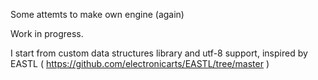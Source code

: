 Some attemts to make own engine (again)

Work in progress.

I start from custom data structures library and utf-8 support, inspired by EASTL ( https://github.com/electronicarts/EASTL/tree/master )
